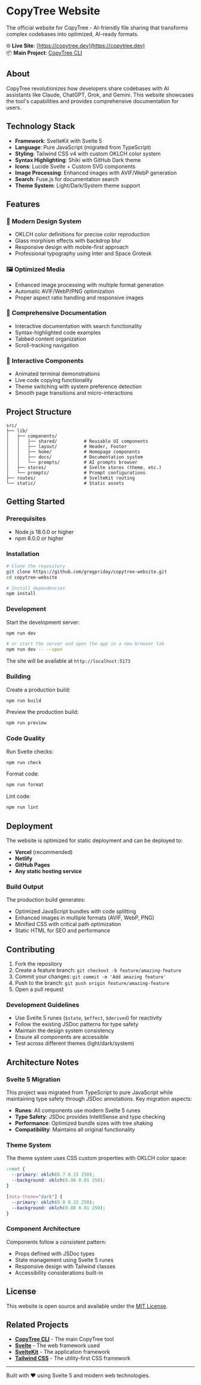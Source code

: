 # CopyTree Website

The official website for CopyTree - AI-friendly file sharing that transforms complex codebases into optimized, AI-ready formats.

🌐 **Live Site**: [https://copytree.dev](https://copytree.dev)  
📦 **Main Project**: [CopyTree CLI](https://github.com/gregpriday/copytree)

## About

CopyTree revolutionizes how developers share codebases with AI assistants like Claude, ChatGPT, Grok, and Gemini. This website showcases the tool's capabilities and provides comprehensive documentation for users.

## Technology Stack

- **Framework**: SvelteKit with Svelte 5
- **Language**: Pure JavaScript (migrated from TypeScript)
- **Styling**: Tailwind CSS v4 with custom OKLCH color system
- **Syntax Highlighting**: Shiki with GitHub Dark theme
- **Icons**: Lucide Svelte + Custom SVG components
- **Image Processing**: Enhanced images with AVIF/WebP generation
- **Search**: Fuse.js for documentation search
- **Theme System**: Light/Dark/System theme support

## Features

### 🎨 **Modern Design System**
- OKLCH color definitions for precise color reproduction
- Glass morphism effects with backdrop blur
- Responsive design with mobile-first approach
- Professional typography using Inter and Space Grotesk

### 🖼️ **Optimized Media**
- Enhanced image processing with multiple format generation
- Automatic AVIF/WebP/PNG optimization
- Proper aspect ratio handling and responsive images

### 📝 **Comprehensive Documentation**
- Interactive documentation with search functionality
- Syntax-highlighted code examples
- Tabbed content organization
- Scroll-tracking navigation

### 🎯 **Interactive Components**
- Animated terminal demonstrations
- Live code copying functionality
- Theme switching with system preference detection
- Smooth page transitions and micro-interactions

## Project Structure

```
src/
├── lib/
│   ├── components/
│   │   ├── shared/          # Reusable UI components
│   │   ├── layout/          # Header, Footer
│   │   ├── home/            # Homepage components
│   │   ├── docs/            # Documentation system
│   │   └── prompts/         # AI prompts browser
│   ├── stores/              # Svelte stores (theme, etc.)
│   └── prompts/             # Prompt configurations
├── routes/                  # SvelteKit routing
└── static/                  # Static assets
```

## Getting Started

### Prerequisites

- Node.js 18.0.0 or higher
- npm 8.0.0 or higher

### Installation

```bash
# Clone the repository
git clone https://github.com/gregpriday/copytree-website.git
cd copytree-website

# Install dependencies
npm install
```

### Development

Start the development server:

```bash
npm run dev

# or start the server and open the app in a new browser tab
npm run dev -- --open
```

The site will be available at `http://localhost:5173`

### Building

Create a production build:

```bash
npm run build
```

Preview the production build:

```bash
npm run preview
```

### Code Quality

Run Svelte checks:

```bash
npm run check
```

Format code:

```bash
npm run format
```

Lint code:

```bash
npm run lint
```

## Deployment

The website is optimized for static deployment and can be deployed to:

- **Vercel** (recommended)
- **Netlify**
- **GitHub Pages**
- **Any static hosting service**

### Build Output

The production build generates:
- Optimized JavaScript bundles with code splitting
- Enhanced images in multiple formats (AVIF, WebP, PNG)
- Minified CSS with critical path optimization
- Static HTML for SEO and performance

## Contributing

1. Fork the repository
2. Create a feature branch: `git checkout -b feature/amazing-feature`
3. Commit your changes: `git commit -m 'Add amazing feature'`
4. Push to the branch: `git push origin feature/amazing-feature`
5. Open a pull request

### Development Guidelines

- Use Svelte 5 runes (`$state`, `$effect`, `$derived`) for reactivity
- Follow the existing JSDoc patterns for type safety
- Maintain the design system consistency
- Ensure all components are accessible
- Test across different themes (light/dark/system)

## Architecture Notes

### Svelte 5 Migration

This project was migrated from TypeScript to pure JavaScript while maintaining type safety through JSDoc annotations. Key migration aspects:

- **Runes**: All components use modern Svelte 5 runes
- **Type Safety**: JSDoc provides IntelliSense and type checking
- **Performance**: Optimized bundle sizes with tree shaking
- **Compatibility**: Maintains all original functionality

### Theme System

The theme system uses CSS custom properties with OKLCH color space:

```css
:root {
  --primary: oklch(0.7 0.15 250);
  --background: oklch(0.98 0.01 250);
}

[data-theme="dark"] {
  --primary: oklch(0.8 0.15 250);
  --background: oklch(0.08 0.01 250);
}
```

### Component Architecture

Components follow a consistent pattern:
- Props defined with JSDoc types
- State management using Svelte 5 runes
- Responsive design with Tailwind classes
- Accessibility considerations built-in

## License

This website is open source and available under the [MIT License](LICENSE).

## Related Projects

- **[CopyTree CLI](https://github.com/gregpriday/copytree)** - The main CopyTree tool
- **[Svelte](https://svelte.dev)** - The web framework used
- **[SvelteKit](https://kit.svelte.dev)** - The application framework
- **[Tailwind CSS](https://tailwindcss.com)** - The utility-first CSS framework

---

Built with ❤️ using Svelte 5 and modern web technologies.
